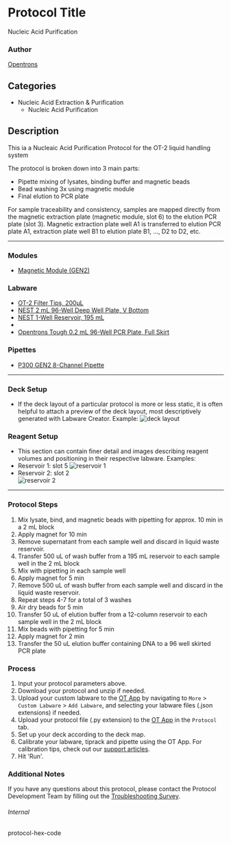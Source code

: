 # Protocol Title 
Nucleic Acid Purification

### Author
[Opentrons](https://opentrons.com/)

## Categories
* Nucleic Acid Extraction & Purification
	* Nucleic Acid Purification

## Description
This ia a Nucleaic Acid Purification Protocol for the OT-2 liquid handling system

The protocol is broken down into 3 main parts:
* Pipette mixing of lysates, binding buffer and magnetic beads
* Bead washing 3x using magnetic module
* Final elution to PCR plate

For sample traceability and consistency, samples are mapped directly from the magnetic extraction plate (magnetic module, slot 6) to the elution PCR plate (slot 3). Magnetic extraction plate well A1 is transferred to elution PCR plate A1, extraction plate well B1 to elution plate B1, ..., D2 to D2, etc.

---

### Modules
* [Magnetic Module (GEN2)](https://shop.opentrons.com/collections/hardware-modules/products/magdeck)

### Labware
* [OT-2 Filter Tips, 200µL](https://shop.opentrons.com/opentrons-200ul-filter-tips/)
* [NEST 2 mL 96-Well Deep Well Plate, V Bottom](https://shop.opentrons.com/nest-2-ml-96-well-deep-well-plate-v-bottom/)
* [NEST 1-Well Reservoir, 195 mL](https://shop.opentrons.com/nest-1-well-reservoirs-195-ml/)
* 
* [Opentrons Tough 0.2 mL 96-Well PCR Plate, Full Skirt](https://shop.opentrons.com/tough-0.2-ml-96-well-pcr-plate-full-skirt/)


### Pipettes
* [P300 GEN2 8-Channel Pipette](https://shop.opentrons.com/8-channel-electronic-pipette/)

---

### Deck Setup
* If the deck layout of a particular protocol is more or less static, it is often helpful to attach a preview of the deck layout, most descriptively generated with Labware Creator. Example:
![deck layout](https://opentrons-protocol-library-website.s3.amazonaws.com/custom-README-images/bc-rnadvance-viral/Screen+Shot+2021-02-23+at+2.47.23+PM.png)

### Reagent Setup
* This section can contain finer detail and images describing reagent volumes and positioning in their respective labware. Examples:
* Reservoir 1: slot 5
![reservoir 1](https://opentrons-protocol-library-website.s3.amazonaws.com/custom-README-images/1ccd23/res1_v2.png)
* Reservoir 2: slot 2  
![reservoir 2](https://opentrons-protocol-library-website.s3.amazonaws.com/custom-README-images/1ccd23/res2.png)

---

### Protocol Steps
1. Mix lysate, bind, and magnetic beads with pipetting for approx. 10 min in a 2 mL block
2. Apply magnet for 10 min 
3. Remove supernatant from each sample well and discard in liquid waste reservoir. 
4. Transfer 500 uL of wash buffer from a 195 mL reservoir to each sample well in the 2 mL block
5. Mix with pipetting in each sample well
6. Apply magnet for 5 min
7. Remove 500 uL of wash buffer from each sample well and discard in the liquid waste reservoir.
8. Repeat steps 4-7 for a total of 3 washes
9. Air dry beads for 5 min
10. Transfer 50 uL of elution buffer from a 12-column reservoir to each sample well in the 2 mL block 
11. Mix beads with pipetting for 5 min
12. Apply magnet for 2 min
13. Transfer the 50 uL elution buffer containing DNA to a 96 well skirted PCR plate

### Process
1. Input your protocol parameters above.
2. Download your protocol and unzip if needed.
3. Upload your custom labware to the [OT App](https://opentrons.com/ot-app) by navigating to `More` > `Custom Labware` > `Add Labware`, and selecting your labware files (.json extensions) if needed.
4. Upload your protocol file (.py extension) to the [OT App](https://opentrons.com/ot-app) in the `Protocol` tab.
5. Set up your deck according to the deck map.
6. Calibrate your labware, tiprack and pipette using the OT App. For calibration tips, check out our [support articles](https://support.opentrons.com/en/collections/1559720-guide-for-getting-started-with-the-ot-2).
7. Hit 'Run'.

### Additional Notes
If you have any questions about this protocol, please contact the Protocol Development Team by filling out the [Troubleshooting Survey](https://protocol-troubleshooting.paperform.co/).

###### Internal
protocol-hex-code
